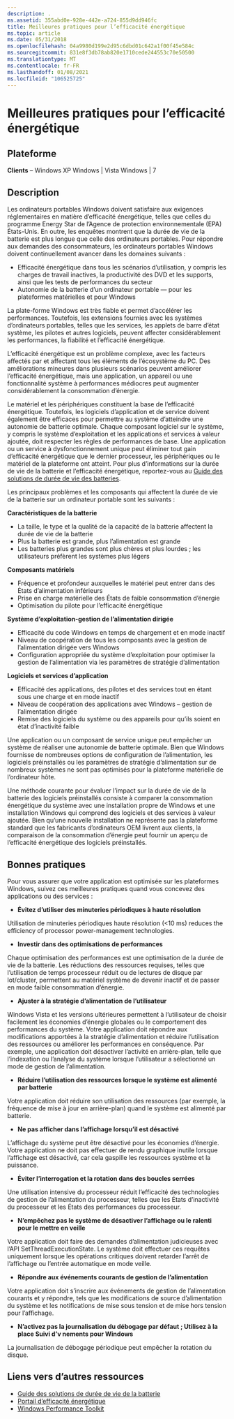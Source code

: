 ```yaml
---
description: .
ms.assetid: 355abd0e-928e-442e-a724-855d9dd946fc
title: Meilleures pratiques pour l’efficacité énergétique
ms.topic: article
ms.date: 05/31/2018
ms.openlocfilehash: 04a9980d199e2d95c6dbd01c642a1f00f45e584c
ms.sourcegitcommit: 831e8f3db78ab820e1710cede244553c70e50500
ms.translationtype: MT
ms.contentlocale: fr-FR
ms.lasthandoff: 01/08/2021
ms.locfileid: "106525725"
---
```

# <a name="best-practices-for-energy-efficiency"></a>Meilleures pratiques pour l’efficacité énergétique

## <a name="platform"></a>Plateforme

 **Clients** – Windows XP Windows \| Vista Windows \| 7  

## <a name="description"></a>Description

Les ordinateurs portables Windows doivent satisfaire aux exigences réglementaires en matière d’efficacité énergétique, telles que celles du programme Energy Star de l’Agence de protection environnementale (EPA) États-Unis. En outre, les enquêtes montrent que la durée de vie de la batterie est plus longue que celle des ordinateurs portables. Pour répondre aux demandes des consommateurs, les ordinateurs portables Windows doivent continuellement avancer dans les domaines suivants :

-   Efficacité énergétique dans tous les scénarios d’utilisation, y compris les charges de travail inactives, la productivité des DVD et les supports, ainsi que les tests de performances du secteur
-   Autonomie de la batterie d’un ordinateur portable — pour les plateformes matérielles et pour Windows

La plate-forme Windows est très fiable et permet d’accélérer les performances. Toutefois, les extensions fournies avec les systèmes d’ordinateurs portables, telles que les services, les applets de barre d’état système, les pilotes et autres logiciels, peuvent affecter considérablement les performances, la fiabilité et l’efficacité énergétique.

L’efficacité énergétique est un problème complexe, avec les facteurs affectés par et affectant tous les éléments de l’écosystème du PC. Des améliorations mineures dans plusieurs scénarios peuvent améliorer l’efficacité énergétique, mais une application, un appareil ou une fonctionnalité système à performances médiocres peut augmenter considérablement la consommation d’énergie.

Le matériel et les périphériques constituent la base de l’efficacité énergétique. Toutefois, les logiciels d’application et de service doivent également être efficaces pour permettre au système d’atteindre une autonomie de batterie optimale. Chaque composant logiciel sur le système, y compris le système d’exploitation et les applications et services à valeur ajoutée, doit respecter les règles de performances de base. Une application ou un service à dysfonctionnement unique peut éliminer tout gain d’efficacité énergétique que le dernier processeur, les périphériques ou le matériel de la plateforme ont atteint. Pour plus d’informations sur la durée de vie de la batterie et l’efficacité énergétique, reportez-vous au [Guide des solutions de durée de vie des batteries](https://docs.microsoft.com/windows-hardware/design/component-guidelines/battery-and-charging#).

Les principaux problèmes et les composants qui affectent la durée de vie de la batterie sur un ordinateur portable sont les suivants :

**Caractéristiques de la batterie**

-   La taille, le type et la qualité de la capacité de la batterie affectent la durée de vie de la batterie
-   Plus la batterie est grande, plus l’alimentation est grande
-   Les batteries plus grandes sont plus chères et plus lourdes ; les utilisateurs préfèrent les systèmes plus légers

**Composants matériels**

-   Fréquence et profondeur auxquelles le matériel peut entrer dans des États d’alimentation inférieurs
-   Prise en charge matérielle des États de faible consommation d’énergie
-   Optimisation du pilote pour l’efficacité énergétique

**Système d’exploitation-gestion de l’alimentation dirigée**

-   Efficacité du code Windows en temps de chargement et en mode inactif
-   Niveau de coopération de tous les composants avec la gestion de l’alimentation dirigée vers Windows
-   Configuration appropriée du système d’exploitation pour optimiser la gestion de l’alimentation via les paramètres de stratégie d’alimentation

**Logiciels et services d’application**

-   Efficacité des applications, des pilotes et des services tout en étant sous une charge et en mode inactif
-   Niveau de coopération des applications avec Windows – gestion de l’alimentation dirigée
-   Remise des logiciels du système ou des appareils pour qu’ils soient en état d’inactivité faible

Une application ou un composant de service unique peut empêcher un système de réaliser une autonomie de batterie optimale. Bien que Windows fournisse de nombreuses options de configuration de l’alimentation, les logiciels préinstallés ou les paramètres de stratégie d’alimentation sur de nombreux systèmes ne sont pas optimisés pour la plateforme matérielle de l’ordinateur hôte.

Une méthode courante pour évaluer l’impact sur la durée de vie de la batterie des logiciels préinstallés consiste à comparer la consommation énergétique du système avec une installation propre de Windows et une installation Windows qui comprend des logiciels et des services à valeur ajoutée. Bien qu’une nouvelle installation ne représente pas la plateforme standard que les fabricants d’ordinateurs OEM livrent aux clients, la comparaison de la consommation d’énergie peut fournir un aperçu de l’efficacité énergétique des logiciels préinstallés.

## <a name="best-practices"></a>Bonnes pratiques

Pour vous assurer que votre application est optimisée sur les plateformes Windows, suivez ces meilleures pratiques quand vous concevez des applications ou des services :

-   **Évitez d’utiliser des minuteries périodiques à haute résolution**

<dl> Utilisation de minuteries périodiques haute résolution (<10 ms) reduces the efficiency of processor power-management technologies.  
</dl>

-   **Investir dans des optimisations de performances**

<dl> Chaque optimisation des performances est une optimisation de la durée de vie de la batterie. Les réductions des ressources requises, telles que l’utilisation de temps processeur réduit ou de lectures de disque par lot/cluster, permettent au matériel système de devenir inactif et de passer en mode faible consommation d’énergie.  
</dl>

-   **Ajuster à la stratégie d’alimentation de l’utilisateur**

<dl> Windows Vista et les versions ultérieures permettent à l’utilisateur de choisir facilement les économies d’énergie globales ou le comportement des performances du système. Votre application doit répondre aux modifications apportées à la stratégie d’alimentation et réduire l’utilisation des ressources ou améliorer les performances en conséquence. Par exemple, une application doit désactiver l’activité en arrière-plan, telle que l’indexation ou l’analyse du système lorsque l’utilisateur a sélectionné un mode de gestion de l’alimentation.  
</dl>

-   **Réduire l’utilisation des ressources lorsque le système est alimenté par batterie**

<dl> Votre application doit réduire son utilisation des ressources (par exemple, la fréquence de mise à jour en arrière-plan) quand le système est alimenté par batterie.  
</dl>

-   **Ne pas afficher dans l’affichage lorsqu’il est désactivé**

<dl> L’affichage du système peut être désactivé pour les économies d’énergie. Votre application ne doit pas effectuer de rendu graphique inutile lorsque l’affichage est désactivé, car cela gaspille les ressources système et la puissance.  
</dl>

-   **Éviter l’interrogation et la rotation dans des boucles serrées**

<dl> Une utilisation intensive du processeur réduit l’efficacité des technologies de gestion de l’alimentation du processeur, telles que les États d’inactivité du processeur et les États des performances du processeur.  
</dl>

-   **N’empêchez pas le système de désactiver l’affichage ou le ralenti pour le mettre en veille**

<dl> Votre application doit faire des demandes d’alimentation judicieuses avec l’API SetThreadExecutionState. Le système doit effectuer ces requêtes uniquement lorsque les opérations critiques doivent retarder l’arrêt de l’affichage ou l’entrée automatique en mode veille.  
</dl>

-   **Répondre aux événements courants de gestion de l’alimentation**

<dl> Votre application doit s’inscrire aux événements de gestion de l’alimentation courants et y répondre, tels que les modifications de source d’alimentation du système et les notifications de mise sous tension et de mise hors tension pour l’affichage.  
</dl>

-   **N’activez pas la journalisation du débogage par défaut ; Utilisez à la place Suivi d’v nements pour Windows**

<dl> La journalisation de débogage périodique peut empêcher la rotation du disque.  
</dl>

## <a name="links-to-other-resources"></a>Liens vers d’autres ressources

-   [Guide des solutions de durée de vie de la batterie](https://docs.microsoft.com/windows-hardware/design/component-guidelines/battery-and-charging#)
-   [Portail d’efficacité énergétique](https://www.microsoft.com/whdc/system/pnppwr/mobilepwr.mspx)
-   [Windows Performance Toolkit](https://www.microsoft.com/whdc/system/sysperf/perftools.mspx)

 

 



